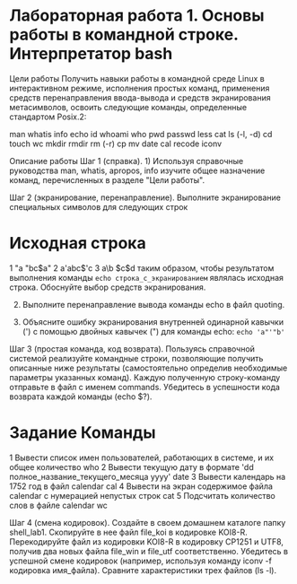 # Лабораторная работа 1. Основы работы в командной строке. Интерпретатор bash 

Цели работы
Получить навыки работы в командной среде Linux в интерактивном режиме, исполнения простых команд, применения средств перенаправления ввода-вывода и средств экранирования метасимволов, освоить следующие команды, определенные стандартом Posix.2:

man	whatis	info	echo	id	whoami	who	pwd
passwd	less	cat	ls (-l, -d)	cd	touch	wc	mkdir
rmdir	rm (-r)	cp	mv	date	cal	recode	iconv

Описание работы
Шаг 1 (справка). 1) Используя справочные руководства man, whatis, apropos, info изучите общее назначение команд, перечисленных в разделе "Цели работы".

Шаг 2 (экранирование, перенаправление). Выполните экранирование специальных символов для следующих строк

 # 	 Исходная строка 
1	 "a "bc$a" 
2	 a'abc$'c 
3	 a\b $c\$d 
таким образом, чтобы результатом выполнения команды `echo строка_с_экранированием` являлась исходная строка. Обоснуйте выбор средств экранирования.

2) Выполните перенаправление вывода команды echo в файл quoting.

3) Объясните ошибку экранирования внутренней одинарной кавычки (') с помощью двойных кавычек (") для команды echo: `echo 'a"'"b'`

Шаг 3 (простая команда, код возврата). Пользуясь справочной системой реализуйте командные строки, позволяющие получить описанные ниже результаты (самостоятельно определив необходимые параметры указанных команд). Каждую полученную строку-команду отправьте в файл с именем commands. Убедитесь в успешности кода возврата каждой команды (echo $?).

 # 	 Задание 	 Команды 
1	Вывести список имен пользователей, работающих в системе, и их общее количество	who
2	Вывести текущую дату в формате 'dd полное_название_текущего_месяца yyyy'	date
3	Вывести календарь на 1752 год в файл calendar	cal
4	Вывести на экран содержимое файла calendar с нумерацией непустых строк	cat
5	Подсчитать количество слов в файле calendar	wc

Шаг 4 (смена кодировок).
Создайте в своем домашнем каталоге папку shell_lab1. Скопируйте в нее файл file_koi в кодировке KOI8-R. Перекодируйте файл из кодировки KOI8-R в кодировку CP1251 и UTF8, получив два новых файла file_win и file_utf соответственно. Убедитесь в успешной смене кодировок (например, используя команду iconv -f кодировка имя_файла). Сравните характеристики трех файлов (ls -l).

